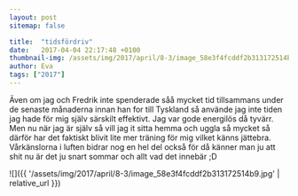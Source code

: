 ```yaml
---
layout: post
sitemap: false

title:  "tidsfördriv"
date:   2017-04-04 22:17:48 +0100
thumbnail-img: /assets/img/2017/april/8-3/image_58e3f4fcddf2b313172514b9.jpg
author: Eva
tags: ["2017"]
---
```


Även om jag och Fredrik inte spenderade såå mycket tid tillsammans under de senaste månaderna innan han for till Tyskland så använde jag inte tiden jag hade för mig själv särskilt effektivt. Jag var gode energilös då tyvärr. Men nu när jag är själv så vill jag it sitta hemma och uggla så mycket så därför har det faktiskt blivit lite mer träning för mig vilket känns jättebra. Vårkänslorna i luften bidrar nog en hel del också för då känner man ju att shit nu är det ju snart sommar och allt vad det innebär ;D

![]({{ '/assets/img/2017/april/8-3/image_58e3f4fcddf2b313172514b9.jpg'  | relative_url }})

